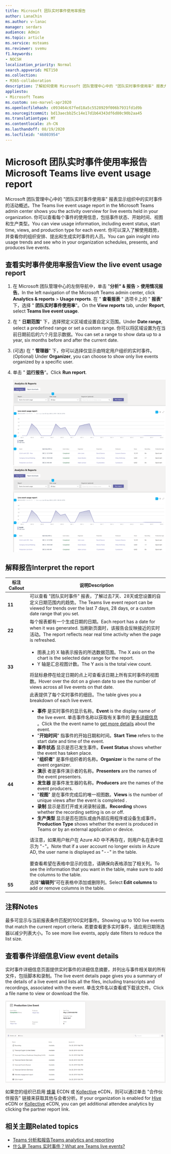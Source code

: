 ```yaml
---
title: Microsoft 团队实时事件使用率报告
author: LanaChin
ms.author: v-lanac
manager: serdars
audience: Admin
ms.topic: article
ms.service: msteams
ms.reviewer: svemu
f1.keywords:
- NOCSH
localization_priority: Normal
search.appverid: MET150
ms.collection:
- M365-collaboration
description: 了解如何使用 Microsoft 团队管理中心中的 "团队实时事件使用率" 报表大致了解组织中的团队活动事件活动。
appliesto:
- Microsoft Teams
ms.custom: seo-marvel-apr2020
ms.openlocfilehash: c093464c67fed18a5c5528929f006b7931fd1d9b
ms.sourcegitcommit: bd13aecbb25c14e17d1b64343df6d80c90b2aa45
ms.translationtype: MT
ms.contentlocale: zh-CN
ms.lasthandoff: 08/19/2020
ms.locfileid: "46803954"
---
```

# <a name="microsoft-teams-live-event-usage-report"></a><span data-ttu-id="14e06-103">Microsoft 团队实时事件使用率报告</span><span class="sxs-lookup"><span data-stu-id="14e06-103">Microsoft Teams live event usage report</span></span>

<span data-ttu-id="14e06-104">Microsoft 团队管理中心中的 "团队实时事件使用率" 报表显示组织中的实时事件的活动概述。</span><span class="sxs-lookup"><span data-stu-id="14e06-104">The Teams live event usage report in the Microsoft Teams admin center shows you the activity overview for live events held in your organization.</span></span> <span data-ttu-id="14e06-105">你可以查看每个事件的使用信息，包括事件状态、开始时间、视图和生产类型。</span><span class="sxs-lookup"><span data-stu-id="14e06-105">You can view usage information, including event status, start time, views, and production type for each event.</span></span> <span data-ttu-id="14e06-106">你可以深入了解使用趋势，并查看你的组织安排、提出和生成实时事件的人员。</span><span class="sxs-lookup"><span data-stu-id="14e06-106">You can gain insight into usage trends and see who in your organization schedules, presents, and produces live events.</span></span>

## <a name="view-the-live-event-usage-report"></a><span data-ttu-id="14e06-107">查看实时事件使用率报告</span><span class="sxs-lookup"><span data-stu-id="14e06-107">View the live event usage report</span></span>

1. <span data-ttu-id="14e06-108">在 Microsoft 团队管理中心的左侧导航中，单击 "**分析" & 报告**  >  **使用情况报告**。</span><span class="sxs-lookup"><span data-stu-id="14e06-108">In the left navigation of the Microsoft Teams admin center, click **Analytics & reports** > **Usage reports**.</span></span> <span data-ttu-id="14e06-109">在 " **查看报表** " 选项卡上的 " **报表**" 下，选择 " **团队实时事件使用率**"。</span><span class="sxs-lookup"><span data-stu-id="14e06-109">On the **View reports** tab, under **Report**, select **Teams live event usage**.</span></span>
2. <span data-ttu-id="14e06-110">在 " **日期范围**" 下，选择预定义区域或设置自定义范围。</span><span class="sxs-lookup"><span data-stu-id="14e06-110">Under **Date range**, select a predefined range or set a custom range.</span></span> <span data-ttu-id="14e06-111">你可以将区域设置为在当前日期前后的六个月显示数据。</span><span class="sxs-lookup"><span data-stu-id="14e06-111">You can set a range to show  data up to a year, six months before and after the current date.</span></span>
3. <span data-ttu-id="14e06-112"> (可选) 在 " **管理器**" 下，你可以选择仅显示由特定用户组织的实时事件。</span><span class="sxs-lookup"><span data-stu-id="14e06-112">(Optional) Under **Organizer**, you can choose to show only live events organized by a specific user.</span></span>
4. <span data-ttu-id="14e06-113">单击 " **运行报告**"。</span><span class="sxs-lookup"><span data-stu-id="14e06-113">Click **Run report**.</span></span>  

    <span data-ttu-id="14e06-114">![团队管理员中心中具有标注的团队实时事件使用率报表的屏幕截图](../media/teams-live-event-usage-report-with-callouts.png "团队管理员中心中具有标注的团队实时事件使用率报表的屏幕截图")</span><span class="sxs-lookup"><span data-stu-id="14e06-114">![Screenshot of the Teams live event usage report in the Teams admin center with callouts](../media/teams-live-event-usage-report-with-callouts.png "Screenshot of the Teams live event usage report in the Teams admin center with callouts")</span></span>

## <a name="interpret-the-report"></a><span data-ttu-id="14e06-115">解释报告</span><span class="sxs-lookup"><span data-stu-id="14e06-115">Interpret the report</span></span>

|<span data-ttu-id="14e06-116">标注</span><span class="sxs-lookup"><span data-stu-id="14e06-116">Callout</span></span> |<span data-ttu-id="14e06-117">说明</span><span class="sxs-lookup"><span data-stu-id="14e06-117">Description</span></span>  |
|--------|-------------|
|<span data-ttu-id="14e06-118">**1**</span><span class="sxs-lookup"><span data-stu-id="14e06-118">**1**</span></span>   |<span data-ttu-id="14e06-119">可以查看 "团队实时事件" 报表，了解过去7天、28天或您设置的自定义日期范围内的趋势。</span><span class="sxs-lookup"><span data-stu-id="14e06-119">The Teams live event report can be viewed for trends over the last 7 days, 28 days, or a custom date range that you set.</span></span> |
|<span data-ttu-id="14e06-120">**2**</span><span class="sxs-lookup"><span data-stu-id="14e06-120">**2**</span></span>   |<span data-ttu-id="14e06-121">每个报表都有一个生成日期的日期。</span><span class="sxs-lookup"><span data-stu-id="14e06-121">Each report has a date for when it was generated.</span></span> <span data-ttu-id="14e06-122">当刷新页面时，该报告会反映接近的实时活动。</span><span class="sxs-lookup"><span data-stu-id="14e06-122">The report reflects near real time activity when the page is refreshed.</span></span> |
|<span data-ttu-id="14e06-123">**3**</span><span class="sxs-lookup"><span data-stu-id="14e06-123">**3**</span></span>   |<ul><li><span data-ttu-id="14e06-124">图表上的 X 轴表示报告的所选数据范围。</span><span class="sxs-lookup"><span data-stu-id="14e06-124">The X axis on the chart is the selected date range for the report.</span></span></li> <li> <span data-ttu-id="14e06-125">Y 轴是汇总视图计数。</span><span class="sxs-lookup"><span data-stu-id="14e06-125">The Y axis is the total view count.</span></span></li> </ul><span data-ttu-id="14e06-126">将鼠标悬停在给定日期的点上可查看该日期上所有实时事件的视图数。</span><span class="sxs-lookup"><span data-stu-id="14e06-126">Hover over the dot on a given date to see the number of views across all live events on that date.</span></span>|
|<span data-ttu-id="14e06-127">**4**</span><span class="sxs-lookup"><span data-stu-id="14e06-127">**4**</span></span>   |<span data-ttu-id="14e06-128">此表提供了每个实时事件的细目。</span><span class="sxs-lookup"><span data-stu-id="14e06-128">The table gives you a breakdown of each live event.</span></span> <ul><li><span data-ttu-id="14e06-129">**事件** 是实时事件的显示名称。</span><span class="sxs-lookup"><span data-stu-id="14e06-129">**Event** is the display name of the live event.</span></span> <span data-ttu-id="14e06-130">单击事件名称以获取有关事件的 [更多详细信息](#view-event-details) 。</span><span class="sxs-lookup"><span data-stu-id="14e06-130">Click the the event name to [get more details](#view-event-details) about the event.</span></span> </li> <li><span data-ttu-id="14e06-131">"**开始时间**" 指事件的开始日期和时间。</span><span class="sxs-lookup"><span data-stu-id="14e06-131">**Start Time** refers to the start date and time of the event.</span></span></li> <li><span data-ttu-id="14e06-132">**事件状态** 显示是否已发生事件。</span><span class="sxs-lookup"><span data-stu-id="14e06-132">**Event Status** shows whether the event has taken place.</span></span>  </li><li><span data-ttu-id="14e06-133">"**组织者**" 是事件组织者的名称。</span><span class="sxs-lookup"><span data-stu-id="14e06-133">**Organizer** is the name of the event organizer.</span></span></li> <li><span data-ttu-id="14e06-134">**演示** 者是事件演示者的名称。</span><span class="sxs-lookup"><span data-stu-id="14e06-134">**Presenters** are the names of the  event presenters.</span></span></li><li><span data-ttu-id="14e06-135">**发生器** 是事件发生器的名称。</span><span class="sxs-lookup"><span data-stu-id="14e06-135">**Producers** are the names of the event producers.</span></span></li><li><span data-ttu-id="14e06-136">"**视图**" 是在事件完成后的唯一视图数。</span><span class="sxs-lookup"><span data-stu-id="14e06-136">**Views** is the number of unique views after the event is completed .</span></span></li><li><span data-ttu-id="14e06-137">**录制** 显示是否打开或关闭录制设置。</span><span class="sxs-lookup"><span data-stu-id="14e06-137">**Recording** shows whether the recording setting is on or off.</span></span></li><li><span data-ttu-id="14e06-138">**生产类型** 显示是否在团队或由外部应用程序或设备生成事件。</span><span class="sxs-lookup"><span data-stu-id="14e06-138">**Production Type** shows whether the event is produced in Teams or by an external application or device.</span></span></li></li> </ul><span data-ttu-id="14e06-139">请注意，如果用户帐户在 Azure AD 中不再存在，则用户名在表中显示为 "-"。</span><span class="sxs-lookup"><span data-stu-id="14e06-139">Note that if a user account no longer exists in Azure AD, the user name is displayed as "--" in the table.</span></span> <br><br><span data-ttu-id="14e06-140">要查看希望在表格中显示的信息，请确保向表格添加了相关列。</span><span class="sxs-lookup"><span data-stu-id="14e06-140">To see the information that you want in the table, make sure to add the columns to the table.</span></span> |
|<span data-ttu-id="14e06-141">**5**</span><span class="sxs-lookup"><span data-stu-id="14e06-141">**5**</span></span>   |<span data-ttu-id="14e06-142">选择“**编辑列**”可在表格中添加或删除列。</span><span class="sxs-lookup"><span data-stu-id="14e06-142">Select **Edit columns** to add or remove columns in the table.</span></span>|

## <a name="notes"></a><span data-ttu-id="14e06-143">注释</span><span class="sxs-lookup"><span data-stu-id="14e06-143">Notes</span></span>
<span data-ttu-id="14e06-144">最多可显示与当前报表条件匹配的100实时事件。</span><span class="sxs-lookup"><span data-stu-id="14e06-144">Showing up to 100 live events that match the current report criteria.</span></span> <span data-ttu-id="14e06-145">若要查看更多实时事件，请应用日期筛选器以减少列表大小。</span><span class="sxs-lookup"><span data-stu-id="14e06-145">To see more live events, apply date filters to reduce the list size.</span></span>

## <a name="view-event-details"></a><span data-ttu-id="14e06-146">查看事件详细信息</span><span class="sxs-lookup"><span data-stu-id="14e06-146">View event details</span></span>

<span data-ttu-id="14e06-147">实时事件详细信息页面提供实时事件的详细信息摘要，并列出与事件相关联的所有文件，包括脚本和录制。</span><span class="sxs-lookup"><span data-stu-id="14e06-147">The live event details page gives you a summary of the details of a live event and lists all the files, including transcripts and recordings, associated with the event.</span></span> <span data-ttu-id="14e06-148">单击文件名以查看或下载该文件。</span><span class="sxs-lookup"><span data-stu-id="14e06-148">Click a file name to view or download the file.</span></span>

![显示实时事件详细信息的屏幕截图](../media/teams-live-event-usage-report-event-detail.png)

<span data-ttu-id="14e06-150">如果您的组织已启用 [蜂巢](https://www.hivestreaming.com/partners/integration-partners/microsoft/) ECDN 或 [Kollective](https://kollective.com) eCDN，则可以通过单击 "合作伙伴报告" 链接来获取其他与会者分析。</span><span class="sxs-lookup"><span data-stu-id="14e06-150">If your organization is enabled for [Hive](https://www.hivestreaming.com/partners/integration-partners/microsoft/) eCDN or [Kollective](https://kollective.com) eCDN, you can get additional attendee analytics by clicking the partner report link.</span></span>

## <a name="related-topics"></a><span data-ttu-id="14e06-151">相关主题</span><span class="sxs-lookup"><span data-stu-id="14e06-151">Related topics</span></span>

- [<span data-ttu-id="14e06-152">Teams 分析和报告</span><span class="sxs-lookup"><span data-stu-id="14e06-152">Teams analytics and reporting</span></span>](teams-reporting-reference.md)
- [<span data-ttu-id="14e06-153">什么是 Teams 实时事件？</span><span class="sxs-lookup"><span data-stu-id="14e06-153">What are Teams live events?</span></span>](../teams-live-events/what-are-teams-live-events.md)

